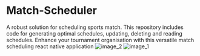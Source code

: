 # Match-Scheduler
A robust solution for scheduling sports match. This repository includes code for generating optimal schedules, updating, deleting and reading schedules. Enhance your tournament organisation with this versatile match scheduling react native application 
![image_2](https://github.com/ShabreenPerween/Match-Scheduler/assets/91942540/72ca16a8-bc71-41dd-8b6c-9de479214cab)
![image_1](https://github.com/ShabreenPerween/Match-Scheduler/assets/91942540/9e3f4176-6057-4bb3-87b9-56f6bcf0e63b)
